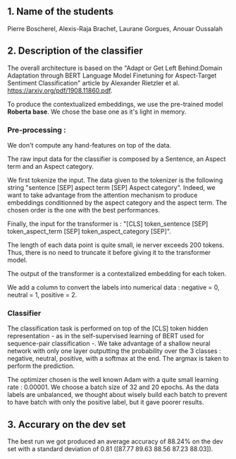 ## 1. Name of the students

Pierre Boscherel, Alexis-Raja Brachet, Laurane Gorgues, Anouar Oussalah

## 2. Description of the classifier

The overall architecture is based on the "Adapt or Get Left Behind:Domain Adaptation through BERT Language Model Finetuning for Aspect-Target Sentiment Classification" article by Alexander Rietzler et al. https://arxiv.org/pdf/1908.11860.pdf. 

To produce the contextualized embeddings, we use the pre-trained model **Roberta base**. We chose the base one as it's light in memory.

### Pre-processing :

We don't compute any hand-features on top of the data.

The raw input data for the classifier is composed by a Sentence, an Aspect term and an Aspect category. 

We first tokenize the input. The data given to the tokenizer is the following string "sentence [SEP] aspect term [SEP] Aspect category". Indeed, we want to take advantage from the attention mechanism to produce embeddings conditionned by the aspect category and the aspect term. The chosen order is the one with the best performances.

Finally, the input for the transformer is : "[CLS] token_sentence [SEP] token_aspect_term [SEP] token_aspect_category [SEP]".

The length of each data point is quite small, ie nerver exceeds 200 tokens. Thus, there is no need to truncate it before giving it to the transformer model.

The output of the transformer is a contextalized embedding for each token.
  
We add a column to convert the labels into numerical data : negative = 0, neutral = 1, positive = 2.

### Classifier

  The classification task is performed on top of the [CLS] token hidden representation - as in the self-supervised learning of BERT used for sequence-pair classification -. We take advantage of a shallow neural network with only one layer outputting the probability over the 3 classes : negative, neutral, positive, with a softmax at the end. The argmax is taken to perform the prediction.
  
  The optimizer chosen is the well known Adam with a quite small learning rate : 0.00001. We choose a batch size of 32 and 20 epochs. As the data labels are unbalanced, we thought about wisely build each batch to prevent to have batch with only the positive label, but it gave poorer results.
 
 
 ## 3. Accurary on the dev set
 
 The best run we got produced an average accuracy of 88.24% on the dev set with a standard deviation of 0.81 ([87.77 89.63 88.56 87.23 88.03]).
  
